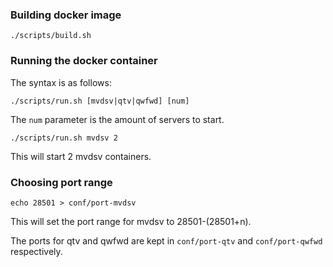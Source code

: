 ### Building docker image

```
./scripts/build.sh
```

### Running the docker container

The syntax is as follows:

```
./scripts/run.sh [mvdsv|qtv|qwfwd] [num]
```

The `num` parameter is the amount of servers to start.

```
./scripts/run.sh mvdsv 2
```

This will start 2 mvdsv containers.

### Choosing port range

```
echo 28501 > conf/port-mvdsv
```

This will set the port range for mvdsv to 28501-(28501+n).

The ports for qtv and qwfwd are kept in `conf/port-qtv` and `conf/port-qwfwd` respectively.
